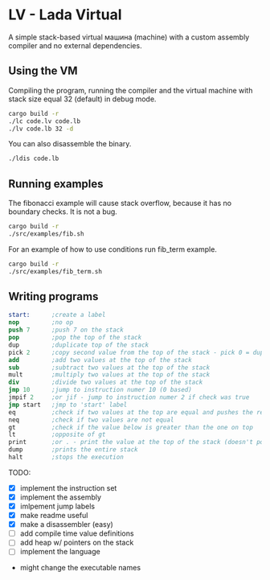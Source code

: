 # LV - Lada Virtual
A simple stack-based virtual машина (machine) with a custom assembly compiler and no external dependencies.

## Using the VM
Compiling the program, running the compiler and the virtual machine with stack size equal 32 (default) in debug mode.

``` sh
cargo build -r
./lc code.lv code.lb
./lv code.lb 32 -d
```

You can also disassemble the binary.
```sh
./ldis code.lb
```

## Running examples
The fibonacci example will cause stack overflow, because it has no boundary checks. It is not a bug.
```sh
cargo build -r
./src/examples/fib.sh
```

For an example of how to use conditions run fib_term example.
```sh
cargo build -r
./src/examples/fib_term.sh
```

## Writing programs
``` nasm
start:      ;create a label
nop         ;no op
push 7      ;push 7 on the stack
pop         ;pop the top of the stack
dup         ;duplicate top of the stack
pick 2      ;copy second value from the top of the stack - pick 0 = dup
add         ;add two values at the top of the stack
sub         ;subtract two values at the top of the stack
mult        ;multiply two values at the top of the stack
div         ;divide two values at the top of the stack
jmp 10      ;jump to instruction numer 10 (0 based)
jmpif 2     ;or jif - jump to instruction numer 2 if check was true
jmp start   ;jmp to 'start' label
eq          ;check if two values at the top are equal and pushes the result on the stack
neq         ;check if two values are not equal
gt          ;check if the value below is greater than the one on top
lt          ;opposite of gt
print       ;or . - print the value at the top of the stack (doesn't pop it)
dump        ;prints the entire stack
halt        ;stops the execution
```

TODO:
- [x] implement the instruction set
- [x] implement the assembly
- [x] imlpement jump labels
- [x] make readme useful
- [x] make a disassembler (easy)
- [ ] add compile time value definitions
- [ ] add heap w/ pointers on the stack
- [ ] implement the language
- might change the executable names

